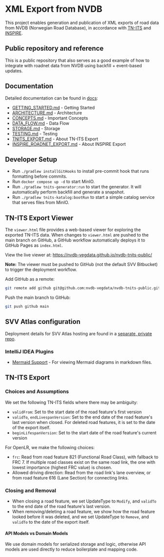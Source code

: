 # XML Export from NVDB

This project enables generation and publication of XML exports of road data from NVDB (Norwegian Road Database), in accordance with [TN-ITS](https://tn-its.eu/standardisation/) and [INSPIRE](https://inspire.ec.europa.eu/).

## Public repository and reference

This is a public repository that also serves as a good example of how to integrate with roadnet data from NVDB using backfill + event-based updates.

## Documentation

Detailed documentation can be found in [docs](docs):

- [GETTING_STARTED.md](docs/GETTING_STARTED.md) - Getting Started
- [ARCHITECTURE.md](docs/ARCHITECTURE.md) - Architecture
- [CONCEPTS.md](docs/CONCEPTS.md) - Important Concepts
- [DATA_FLOW.md](docs/DATA_FLOW.md) - Data Flow
- [STORAGE.md](docs/STORAGE.md) - Storage
- [TESTING.md](docs/TESTING.md) - Testing
- [TNITS_EXPORT.md](docs/TNITS_EXPORT.md) - About TN-ITS Export
- [INSPIRE_ROADNET_EXPORT.md](docs/INSPIRE_ROADNET_EXPORT.md) - About INSPIRE Export

## Developer Setup

- Run `./gradlew installGitHooks` to install pre-commit hook that runs formatting before commits.
- Run `docker compose up -d` to start MinIO.
- Run `./gradlew tnits-generator:run` to start the generator. It will automatically perform backfill and generate a snapshot.
- Run `./gradlew tnits-katalog:bootRun` to start a simple catalog service that serves files from MinIO.

## TN-ITS Export Viewer

The `viewer.html` file provides a web-based viewer for exploring the exported TN-ITS data. When changes to `viewer.html` are pushed to the main branch on GitHub, a GitHub workflow automatically deploys it to GitHub Pages as `index.html`.

View the live viewer at: https://nvdb-vegdata.github.io/nvdb-tnits-public/

**Note:** The viewer must be pushed to GitHub (not the default SVV Bitbucket) to trigger the deployment workflow.

Add GitHub as a remote:

```bash
git remote add github git@github.com:nvdb-vegdata/nvdb-tnits-public.git
```

Push the main branch to GitHub:

```bash
git push github main
```

## SVV Atlas configuration

Deployment details for SVV Atlas hosting are found in a [separate, private repo](https://git.vegvesen.no/projects/NVDBDATA/repos/nvdb-tnits-atlas).

### IntelliJ IDEA Plugins

- [Mermaid Support](https://plugins.jetbrains.com/plugin/20146-mermaid) - For viewing Mermaid diagrams in markdown files.

## TN-ITS Export

### Choices and Assumptions

We set the following TN-ITS fields where there may be ambiguity:

- `validFrom`: Set to the start date of the road feature's first version
- `validTo`, `endLivespanVersion`: Set to the end date of the road feature's last version when closed. For deleted road features, it is set to the date of the export itself.
- `beginLifespanVersion`: Set to the start date of the road feature's current version

For OpenLR, we make the following choices:

- `frc`: Read from road feature 821 (Functional Road Class), with fallback to FRC 7. If multiple road classes exist on the same road link, the one with lowest importance (highest FRC value) is chosen.
- Allowed driving direction: Read from the road link's lane overview, or from road feature 616 (Lane Section) for connecting links.

### Closing and Removal

- When closing a road feature, we set UpdateType to `Modify`, and `validTo` to the end date of the road feature's last version.
- When removing/deleting a road feature, we show how the road feature looked before it was deleted, and we set UpdateType to `Remove`, and `validTo` to the date of the export itself.

#### API Models vs Domain Models

We use domain models for serialized storage and logic, otherwise API models are used directly to reduce boilerplate and mapping code.
